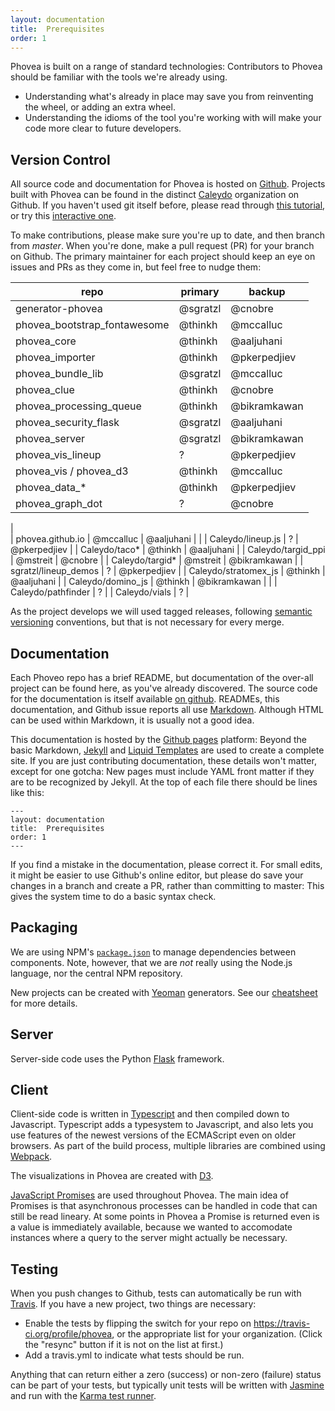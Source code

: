 ```yaml
---
layout: documentation
title:  Prerequisites
order: 1
---
```


Phovea is built on a range of standard technologies: Contributors to Phovea should be familiar
with the tools we're already using.

- Understanding what's already in place may save you from reinventing the wheel,
or adding an extra wheel.
- Understanding the idioms of the tool you're working with will make your code more clear
to future developers.

## Version Control

All source code and documentation for Phovea is hosted on [Github](https://github.com/phovea).
Projects built with Phovea can be found in the distinct [Caleydo](https://github.com/caleydo)
organization on Github. If you haven't used git itself before, please read through 
[this tutorial](https://git-scm.com/docs/gittutorial),
or try this [interactive one](https://try.github.io/).

To make contributions, please make sure you're up to date, and then branch from *master*.
When you're done, make a pull request (PR) for your branch on Github. The primary maintainer for
each project should keep an eye on issues and PRs as they come in, but feel free to nudge them:

| repo                         | primary   | backup       |
|------------------------------|-----------|--------------|
| generator-phovea             | @sgratzl  | @cnobre      |
| phovea_bootstrap_fontawesome | @thinkh   | @mccalluc    |
| phovea_core                  | @thinkh   | @aaljuhani   |
| phovea_importer              | @thinkh   | @pkerpedjiev |
| phovea_bundle_lib            | @sgratzl  | @mccalluc    |
| phovea_clue                  | @thinkh   | @cnobre      |
| phovea_processing_queue      | @thinkh   | @bikramkawan |
| phovea_security_flask        | @sgratzl   | @aaljuhani   |
| phovea_server                | @sgratzl  | @bikramkawan |
| phovea_vis_lineup            | ?   | @pkerpedjiev |
| phovea_vis / phovea_d3       | @thinkh   | @mccalluc    |
| phovea_data_*                | @thinkh   | @pkerpedjiev |
| phovea_graph_dot             | ?   | @cnobre      |
|                               
| phovea.github.io             | @mccalluc | @aaljuhani   |
|
| Caleydo/lineup.js            | ?   | @pkerpedjiev |
| Caleydo/taco*                | @thinkh   | @aaljuhani   |
| Caleydo/targid_ppi           | @mstreit   | @cnobre      |
| Caleydo/targid*              | @mstreit   | @bikramkawan |
| sgratzl/lineup_demos         | ?   | @pkerpedjiev |
| Caleydo/stratomex_js         | @thinkh   | @aaljuhani   |
| Caleydo/domino_js            | @thinkh   | @bikramkawan |
|
| Caleydo/pathfinder           | ?   |
| Caleydo/vials                | ?   |



As the project develops we will used tagged releases, following
[semantic versioning](http://semver.org/) conventions, but that is not necessary for every merge.

## Documentation

Each Phoveo repo has a brief README, but documentation of the over-all project can be found here,
as you've already discovered. The source code for the documentation is itself available
[on github](https://github.com/phovea/phovea.github.io). READMEs, this documentation, and Github
issue reports all use [Markdown](https://guides.github.com/features/mastering-markdown/).
Although HTML can be used within Markdown, it is usually not a good idea.

This documentation is hosted by the [Github pages](https://pages.github.com/) platform: Beyond the
basic Markdown, [Jekyll](https://jekyllrb.com/) and 
[Liquid Templates](http://shopify.github.io/liquid/basics/introduction/) are used to create a 
complete site. If you are just contributing documentation, these details won't matter, except for 
one gotcha: New pages must include YAML front matter if they are to be recognized by Jekyll. 
At the top of each file there should be lines like this:

```
---
layout: documentation
title:  Prerequisites
order: 1
---
```

If you find a mistake in the documentation, please correct it. For small edits, it might be easier
to use Github's online editor, but please do save your changes in a branch and create a PR, rather
than committing to master: This gives the system time to do a basic syntax check.

## Packaging

We are using NPM's [`package.json`](https://docs.npmjs.com/files/package.json)
to manage dependencies between components. Note, however, that we are *not* really using the Node.js
language, nor the central NPM repository.

New projects can be created with [Yeoman](http://yeoman.io/) generators.
See our [cheatsheet](/contributors/cheatsheet/) for more details.

## Server

Server-side code uses the Python [Flask](http://flask.pocoo.org/) framework.

## Client

Client-side code is written in [Typescript](https://www.typescriptlang.org/) and then compiled down
to Javascript. Typescript adds a typesystem to Javascript, and also lets you use features of the newest
versions of the ECMAScript even on older browsers.  As part of the build process, multiple libraries
are combined using [Webpack](https://webpack.github.io/).

The visualizations in Phovea are created with [D3](https://github.com/d3/d3/wiki).

[JavaScript Promises](https://developers.google.com/web/fundamentals/getting-started/primers/promises)
are used throughout Phovea. The main idea of Promises is that asynchronous processes can be handled in
code that can still be read lineary. At some points in Phovea a Promise is returned even is a value is
immediately available, because we wanted to accomodate instances where a query to the server
might actually be necessary.

## Testing

When you push changes to Github, tests can automatically be run with
[Travis](https://docs.travis-ci.com/user/getting-started/). If you have a new project,
two things are necessary:

- Enable the tests by flipping the switch for your repo on https://travis-ci.org/profile/phovea,
or the appropriate list for your organization. (Click the "resync" button if it is not on the 
list at first.)
- Add a travis.yml to indicate what tests should be run.

Anything that can return either a zero (success) or non-zero (failure) status can be part of your
tests, but typically unit tests will be written with [Jasmine](https://jasmine.github.io/) and run
with the [Karma test runner](https://karma-runner.github.io/).
